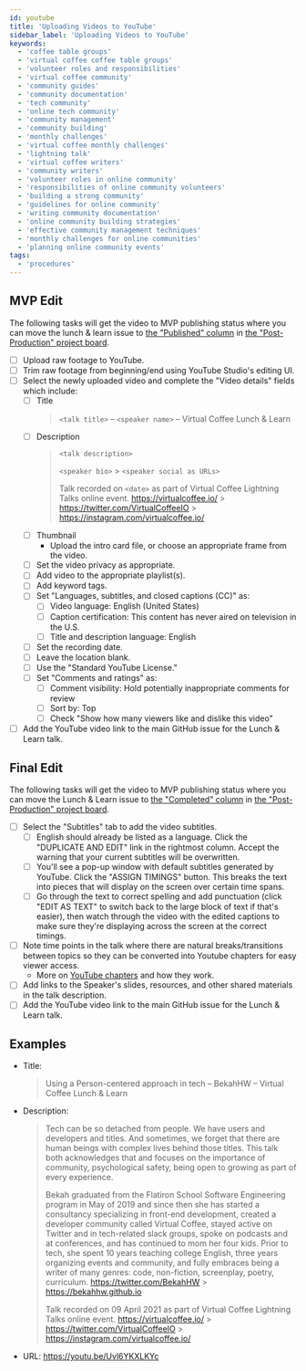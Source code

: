 ```yaml
---
id: youtube
title: 'Uploading Videos to YouTube'
sidebar_label: 'Uploading Videos to YouTube'
keywords:
  - 'coffee table groups'
  - 'virtual coffee coffee table groups'
  - 'volunteer roles and responsibilities'
  - 'virtual coffee community'
  - 'community guides'
  - 'community documentation'
  - 'tech community'
  - 'online tech community'
  - 'community management'
  - 'community building'
  - 'monthly challenges'
  - 'virtual coffee monthly challenges'
  - 'lightning talk'
  - 'virtual coffee writers'
  - 'community writers'
  - 'volunteer roles in online community'
  - 'responsibilities of online community volunteers'
  - 'building a strong community'
  - 'guidelines for online community'
  - 'writing community documentation'
  - 'online community building strategies'
  - 'effective community management techniques'
  - 'monthly challenges for online communities'
  - 'planning online community events'
tags:
  - 'procedures'
---
```


## MVP Edit

The following tasks will get the video to MVP publishing status where you can move the lunch & learn issue to [the "Published" column](https://github.com/Virtual-Coffee/VC-Community-Docs/projects/6#column-13081364) in [the "Post-Production" project board](https://github.com/Virtual-Coffee/VC-Community-Docs/projects/6).

- [ ] Upload raw footage to YouTube.
- [ ] Trim raw footage from beginning/end using YouTube Studio's editing UI.
- [ ] Select the newly uploaded video and complete the "Video details" fields which include:
  - [ ] Title
    > `<talk title>` – `<speaker name>` – Virtual Coffee Lunch & Learn
  - [ ] Description
    > `<talk description>`
    >
    > `<speaker bio>` > `<speaker social as URLs>`
    >
    > Talk recorded on `<date>` as part of Virtual Coffee Lightning Talks online event.
    > https://virtualcoffee.io/ > https://twitter.com/VirtualCoffeeIO > https://instagram.com/virtualcoffee.io/
  - [ ] Thumbnail
    - Upload the intro card file, or choose an appropriate frame from the video.
  - [ ] Set the video privacy as appropriate.
  - [ ] Add video to the appropriate playlist(s).
  - [ ] Add keyword tags.
  - [ ] Set "Languages, subtitles, and closed captions (CC)" as:
    - [ ] Video language: English (United States)
    - [ ] Caption certification: This content has never aired on television in the U.S.
    - [ ] Title and description language: English
  - [ ] Set the recording date.
  - [ ] Leave the location blank.
  - [ ] Use the "Standard YouTube License."
  - [ ] Set "Comments and ratings" as:
    - [ ] Comment visibility: Hold potentially inappropriate comments for review
    - [ ] Sort by: Top
    - [ ] Check "Show how many viewers like and dislike this video"
- [ ] Add the YouTube video link to the main GitHub issue for the Lunch & Learn talk.

## Final Edit

The following tasks will get the video to MVP publishing status where you can move the Lunch & Learn issue to [the "Completed" column](https://github.com/Virtual-Coffee/VC-Community-Docs/projects/6#column-13081363) in [the "Post-Production" project board](https://github.com/Virtual-Coffee/VC-Community-Docs/projects/6).

- [ ] Select the "Subtitles" tab to add the video subtitles.
  - [ ] English should already be listed as a language. Click the "DUPLICATE AND EDIT" link in the rightmost column. Accept the warning that your current subtitles will be overwritten.
  - [ ] You'll see a pop-up window with default subtitles generated by YouTube. Click the "ASSIGN TIMINGS" button. This breaks the text into pieces that will display on the screen over certain time spans.
  - [ ] Go through the text to correct spelling and add punctuation (click "EDIT AS TEXT" to switch back to the large block of text if that's easier), then watch through the video with the edited captions to make sure they're displaying across the screen at the correct timings.
- [ ] Note time points in the talk where there are natural breaks/transitions between topics so they can be converted into Youtube chapters for easy viewer access.
  - More on [YouTube chapters](https://www.tubics.com/blog/youtube-chapters/) and how they work.
- [ ] Add links to the Speaker's slides, resources, and other shared materials in the talk description.
- [ ] Add the YouTube video link to the main GitHub issue for the Lunch & Learn talk.

## Examples

- Title:
  > Using a Person-centered approach in tech – BekahHW – Virtual Coffee Lunch & Learn
- Description:

  > Tech can be so detached from people. We have users and developers and titles. And sometimes, we forget that there are human beings with complex lives behind those titles. This talk both acknowledges that and focuses on the importance of community, psychological safety, being open to growing as part of every experience.
  >
  > Bekah graduated from the Flatiron School Software Engineering program in May of 2019 and since then she has started a consultancy specializing in front-end development, created a developer community called Virtual Coffee, stayed active on Twitter and in tech-related slack groups, spoke on podcasts and at conferences, and has continued to mom her four kids. Prior to tech, she spent 10 years teaching college English, three years organizing events and community, and fully embraces being a writer of many genres: code, non-fiction, screenplay, poetry, curriculum.
  > https://twitter.com/BekahHW > https://bekahhw.github.io
  >
  > Talk recorded on 09 April 2021 as part of Virtual Coffee Lightning Talks online event.
  > https://virtualcoffee.io/ > https://twitter.com/VirtualCoffeeIO > https://instagram.com/virtualcoffee.io/

- URL: https://youtu.be/Uvl6YKXLKYc
